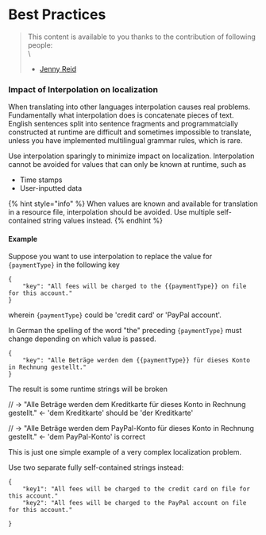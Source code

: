 # Best Practices

> This content is available to you thanks to the contribution of following people:\
> \
>
>
> * [Jenny Reid](https://github.com/jennylreid)

### Impact of Interpolation on localization

When translating into other languages interpolation causes real problems. Fundamentally what interpolation does is concatenate pieces of text. English sentences split into sentence fragments and programmatcially constructed at runtime are difficult and sometimes impossible to translate, unless you have implemented multilingual grammar rules, which is rare.

Use interpolation sparingly to minimize impact on localization. Interpolation cannot be avoided for values that can only be known at runtime, such as

* Time stamps
* User-inputted data

{% hint style="info" %}
When values are known and available for translation in a resource file, interpolation should be avoided. Use multiple self-contained string values instead.
{% endhint %}

#### Example

Suppose you want to use interpolation to replace the value for `{paymentType}` in the following key

```
{
    "key": "All fees will be charged to the {{paymentType}} on file for this account."
}
```

wherein `{paymentType}` could be 'credit card' or 'PayPal account'.

In German the spelling of the word "the" preceding `{paymentType}` must change depending on which value is passed.

```
{
    "key": "Alle Beträge werden dem {{paymentType}} für dieses Konto in Rechnung gestellt."
}
```

The result is some runtime strings will be broken

// -> "Alle Beträge werden dem Kreditkarte für dieses Konto in Rechnung gestellt." <- 'dem Kreditkarte' should be 'der Kreditkarte'

// -> "Alle Beträge werden dem PayPal-Konto für dieses Konto in Rechnung gestellt." <- 'dem PayPal-Konto' is correct

This is just one simple example of a very complex localization problem.

Use two separate fully self-contained strings instead:

```
{
    "key1": "All fees will be charged to the credit card on file for this account."
    "key2": "All fees will be charged to the PayPal account on file for this account."

}
```
